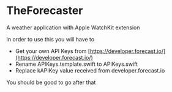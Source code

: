 # TheForecaster
A weather application with Apple WatchKit extension

In order to use this you will have to 

- Get your own API Keys from [https://developer.forecast.io/](https://developer.forecast.io/)
- Rename APIKeys.template.swift to APIKeys.swift
- Replace kAPIKey value received from developer.forecast.io

You should be good to go after that